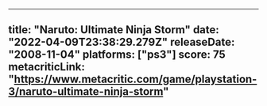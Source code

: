
---
title: "Naruto: Ultimate Ninja Storm"
date: "2022-04-09T23:38:29.279Z"
releaseDate: "2008-11-04"
platforms: ["ps3"]
score: 75
metacriticLink: "https://www.metacritic.com/game/playstation-3/naruto-ultimate-ninja-storm"
---
